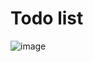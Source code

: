 # Todo list

![image](https://user-images.githubusercontent.com/52057929/184961037-678a72bb-7927-433b-94da-e36a5f499910.png)

